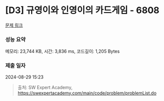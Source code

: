 # [D3] 규영이와 인영이의 카드게임 - 6808 

[문제 링크](https://swexpertacademy.com/main/code/problem/problemDetail.do?contestProbId=AWgv9va6HnkDFAW0) 

### 성능 요약

메모리: 23,744 KB, 시간: 3,836 ms, 코드길이: 1,205 Bytes

### 제출 일자

2024-08-29 15:23



> 출처: SW Expert Academy, https://swexpertacademy.com/main/code/problem/problemList.do